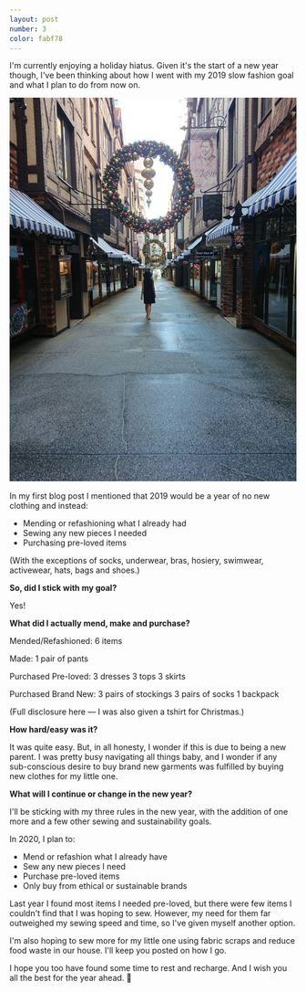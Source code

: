 ```yaml
---
layout: post
number: 3
color: fabf78
---
```

I'm currently enjoying a holiday hiatus. Given it's the start of a new year though, I've been thinking about how I went with my 2019 slow fashion goal and what I plan to do from now on.

![Perth Royal Arcade][photo001]

In my first blog post I mentioned that 2019 would be a year of no new clothing and instead:

- Mending or refashioning what I already had
- Sewing any new pieces I needed
- Purchasing pre-loved items

(With the exceptions of socks, underwear, bras, hosiery, swimwear, activewear, hats, bags and shoes.)

**So, did I stick with my goal?**

Yes!

**What did I actually mend, make and purchase?**

Mended/Refashioned:
6 items

Made:
1 pair of pants

Purchased Pre-loved:
3 dresses
3 tops
3 skirts

Purchased Brand New:
3 pairs of stockings
3 pairs of socks
1 backpack

(Full disclosure here — I was also given a tshirt for Christmas.)

**How hard/easy was it?**

It was quite easy. But, in all honesty, I wonder if this is due to being a new parent. I was pretty busy navigating all things baby, and I wonder if any sub-conscious desire to buy brand new garments was fulfilled by buying new clothes for my little one.

**What will I continue or change in the new year?**

I'll be sticking with my three rules in the new year, with the addition of one more and a few other sewing and sustainability goals.

In 2020, I plan to:

- Mend or refashion what I already have
- Sew any new pieces I need
- Purchase pre-loved items
- Only buy from ethical or sustainable brands

Last year I found most items I needed pre-loved, but there were few items I couldn't find that I was hoping to sew. However, my need for them far outweighed my sewing speed and time, so I've given myself another option.

I'm also hoping to sew more for my little one using fabric scraps and reduce food waste in our house. I'll keep you posted on how I go.

I hope you too have found some time to rest and recharge. And I wish you all the best for the year ahead. 🙂

[photo001]: /assets/images/200102.001.jpg "Perth Royal Arcade"